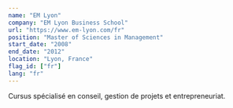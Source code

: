 ```yaml
---
name: "EM Lyon"
company: "EM Lyon Business School"
url: "https://www.em-lyon.com/fr"
position: "Master of Sciences in Management"
start_date: "2008"
end_date: "2012"
location: "Lyon, France"
flag_id: ["fr"]
lang: "fr"
---
```


Cursus spécialisé en conseil, gestion de projets et entrepreneuriat.